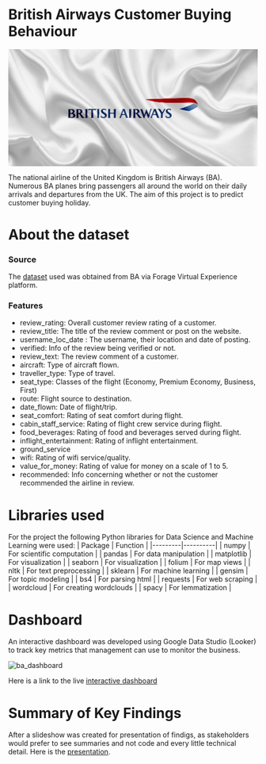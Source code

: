 # British Airways Customer Buying Behaviour

<img src="images/brit.jpg" alt="British Airways Logo" style="display: block; margin-left: auto; margin-right: auto"/>

The national airline of the United Kingdom is British Airways (BA). 
Numerous BA planes bring passengers all around the world on their daily 
arrivals and departures from the UK. The aim of this project is to predict customer buying holiday.

# About the dataset

### Source

The [dataset](https://github.com/Izu-33/Forage---BA_2/tree/main/data) used was obtained from BA via Forage Virtual Experience platform.

### Features

- review_rating: Overall customer review rating of a customer.
- review_title: The title of the review comment or post on the website.
- username_loc_date : The username, their location and date of posting.
- verified: Info of the review being verified or not.
- review_text: The review comment of a customer.
- aircraft: Type of aircraft flown.
- traveller_type: Type of travel.
- seat_type: Classes of the flight (Economy, Premium Economy, Business, First)
- route: Flight source to destination.
- date_flown: Date of flight/trip.
- seat_comfort: Rating of seat comfort during flight.
- cabin_staff_service: Rating of flight crew service during flight.
- food_beverages: Rating of food and beverages served during flight.
- inflight_entertainment: Rating of inflight entertainment.
- ground_service
- wifi: Rating of wifi service/quality.
- value_for_money: Rating of value for money on a scale of 1 to 5.
- recommended: Info concerning whether or not the customer recommended the airline in review.

# Libraries used

For the project the following Python libraries for Data Science and Machine Learning were used:
| Package | Function |
|---------|----------|
| numpy | For scientific computation |
| pandas | For data manipulation |
| matplotlib | For visualization |
| seaborn | For visualization |
| folium | For map views |
| nltk | For text preprocessing |
| sklearn | For machine learning |
| gensim | For topic modeling |
| bs4 | For parsing html |
| requests | For web scraping |
| wordcloud | For creating wordclouds |
| spacy | For lemmatization |

# Dashboard

An interactive dashboard was developed using Google Data Studio (Looker) to track key metrics that management 
can use to monitor the business.

![ba_dashboard](images/BA_dashboard.png)

Here is a link to the live [interactive dashboard](https://lookerstudio.google.com/reporting/dab728b0-fcb6-4ea6-96e0-474b7b69a876)

# Summary of Key Findings

After a slideshow was created for presentation of findigs, as stakeholders would prefer to see summaries and not code and every little technical detail.
Here is the [presentation](https://github.com/Izu-33/Forage---BA/blob/main/BA%20CUSTOMER%20REVIEW%20ANALYSIS.pdf).

